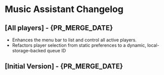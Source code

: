 # Music Assistant Changelog

## [All players] - {PR_MERGE_DATE}

- Enhances the menu bar to list and control all active players.
- Refactors player selection from static preferences to a dynamic, local-storage–backed queue ID

## [Initial Version] - {PR_MERGE_DATE}